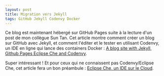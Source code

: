 ```yaml
---
layout: post
title: Migration vers Jekyll
tags: GitHub Jekyll Codenvy Docker
---
```

Ce blog est maintenant hébergé sur GitHub Pages suite à la lecture d'un post de mon collègue Sun Tan. 
Cet article montre comment créer un blog sur GitHub avec Jekyll, et comment l'éditer et le tester en utilisant Codenvy, 
un IDE en ligne qui lance des containers Docker : 
[A blog site with Jekyll, Github Pages Eclipse Che and Codenvy](http://blog.sunix.org/articles/howto/2015/07/31/blog-site-with-jekyll-ghpages-codenvy.html). 

Super intéressant ! Et pour ceux qui ne connaissent pas Codenvy/Eclipse Che, cet article fera un bon préambule : 
[Eclipse Che, un IDE sur le Cloud](http://blog.soat.fr/2015/05/eclipse-che-un-ide-sur-le-cloud/).